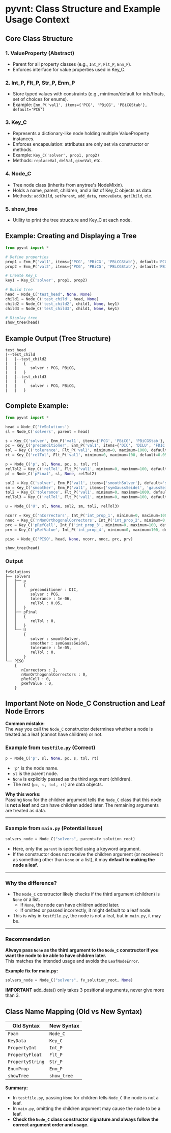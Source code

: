 # pyvnt: Class Structure and Example Usage Context

## Core Class Structure

### 1. ValueProperty (Abstract)
- Parent for all property classes (e.g., `Int_P`, `Flt_P`, `Enm_P`).
- Enforces interface for value properties used in Key_C.

### 2. Int_P, Flt_P, Str_P, Enm_P
- Store typed values with constraints (e.g., min/max/default for ints/floats, set of choices for enums).
- Example: `Enm_P('val1', items={'PCG', 'PBiCG', 'PBiCGStab'}, default='PCG')`

### 3. Key_C
- Represents a dictionary-like node holding multiple ValueProperty instances.
- Enforces encapsulation: attributes are only set via constructor or methods.
- Example: `Key_C('solver', prop1, prop2)`
- Methods: `replaceVal`, `delVal`, `giveVal`, etc.

### 4. Node_C
- Tree node class (inherits from anytree's NodeMixin).
- Holds a name, parent, children, and a list of Key_C objects as data.
- Methods: `addChild`, `setParent`, `add_data`, `removeData`, `getChild`, etc.

### 5. show_tree
- Utility to print the tree structure and Key_C at each node.

## Example: Creating and Displaying a Tree

```python
from pyvnt import *

# Define properties
prop1 = Enm_P('val1', items={'PCG', 'PBiCG', 'PBiCGStab'}, default='PCG')
prop2 = Enm_P('val2', items={'PCG', 'PBiCG', 'PBiCGStab'}, default='PBiCG')

# Create Key_C
key1 = Key_C('solver', prop1, prop2)

# Build tree
head = Node_C("test_head", None, None)
child1 = Node_C('test_child', head, None)
child2 = Node_C('test_child2', child1, None, key1)
child3 = Node_C('test_child3', child1, None, key1)

# Display tree
show_tree(head)
```

## Example Output (Tree Structure)
```
test_head
|--test_child
|   |--test_child2
|   |   {
|   |      solver : PCG, PBiCG,
|   |   }
|   |--test_child3
|   |   {
|   |      solver : PCG, PBiCG,
|   |   }
```

## Complete Example:

```python
from pyvnt import *

head = Node_C('fvSolutions')
sl = Node_C('solvers', parent = head)

s = Key_C('solver', Enm_P('val1', items={'PCG', 'PBiCG', 'PBiCGStab'}, default='PCG'))
pc = Key_C('preconditioner', Enm_P('val1', items={'DIC', 'DILU', 'FDIC'}, default='DIC'))
tol = Key_C('tolerance', Flt_P('val1', minimum=0, maximum=1000, default=1e-06))
rt = Key_C('relTol', Flt_P('val1', minimum=0, maximum=100, default=0.05))

p = Node_C('p', sl, None, pc, s, tol, rt)
relTol2 = Key_C('relTol', Flt_P('val1', minimum=0, maximum=100, default=0))
pf = Node_C('pFinal', sl, None, relTol2)

sol2 = Key_C('solver', Enm_P('val1', items={'smoothSolver'}, default='smoothSolver'))
sm = Key_C('smoother', Enm_P('val1', items={'symGaussSeidel', 'gaussSeidel'}, default = 'symGaussSeidel'))
tol2 = Key_C('tolerance', Flt_P('val1', minimum=0, maximum=1000, default=1e-05))
relTol3 = Key_C('relTol', Flt_P('val1', minimum=0, maximum=100, default=0))

u = Node_C('U', sl, None, sol2, sm, tol2, relTol3)

ncorr = Key_C('nCorrectors', Int_P('int_prop_1', minimum=0, maximum=100, default=2))
nnoc = Key_C('nNonOrthogonalCorrectors', Int_P('int_prop_2', minimum=0, maximum=100, default=0))
prc = Key_C('pRefCell', Int_P('int_prop_3', minimum=0, maximum=100, default=0))
prv = Key_C('pRefValue', Int_P('int_prop_4', minimum=0, maximum=100, default=0))

piso = Node_C('PISO', head, None, ncorr, nnoc, prc, prv)

show_tree(head)
```

### Output
```
fvSolutions
├── solvers
│   ├── p
│   │   { 
│   │      preconditioner : DIC, 
│   │      solver : PCG, 
│   │      tolerance : 1e-06, 
│   │      relTol : 0.05, 
│   │   }
│   ├── pFinal
│   │   { 
│   │      relTol : 0, 
│   │   }
│   └── U
│       { 
│          solver : smoothSolver, 
│          smoother : symGaussSeidel, 
│          tolerance : 1e-05, 
│          relTol : 0, 
│       }
└── PISO
    { 
       nCorrectors : 2, 
       nNonOrthogonalCorrectors : 0, 
       pRefCell : 0, 
       pRefValue : 0, 
    }
```

## Important Note on Node_C Construction and Leaf Node Errors

**Common mistake:**  
The way you call the `Node_C` constructor determines whether a node is treated as a leaf (cannot have children) or not.

### Example from `testfile.py` (Correct)
```python
p = Node_C('p', sl, None, pc, s, tol, rt)
```
- `'p'` is the node name.
- `sl` is the parent node.
- `None` is explicitly passed as the third argument (children).
- The rest (`pc, s, tol, rt`) are data objects.

**Why this works:**  
Passing `None` for the children argument tells the `Node_C` class that this node is **not a leaf** and can have children added later. The remaining arguments are treated as data.

---

### Example from `main.py` (Potential Issue)
```python
solvers_node = Node_C("solvers", parent=fv_solution_root)
```
- Here, only the `parent` is specified using a keyword argument.
- If the constructor does not receive the children argument (or receives it as something other than `None` or a list), it may **default to making the node a leaf**.

---

### Why the difference?
- The `Node_C` constructor likely checks if the third argument (children) is `None` or a list.
    - If `None`, the node can have children added later.
    - If omitted or passed incorrectly, it might default to a leaf node.
- This is why in `testfile.py`, the node is not a leaf, but in `main.py`, it may be.

---

### Recommendation

**Always pass `None` as the third argument to the `Node_C` constructor if you want the node to be able to have children later.**  
This matches the intended usage and avoids the `LeafNodeError`.

**Example fix for main.py:**
```python
solvers_node = Node_C("solvers", fv_solution_root, None)
```

**IMPORTANT**
add_data() only takes 3 positional arguments, never give more than 3.

## Class Name Mapping (Old vs New Syntax)

| Old Syntax | New Syntax |
|------------|------------|
| `Foam` | `Node_C` |
| `KeyData` | `Key_C` |
| `PropertyInt` | `Int_P` |
| `PropertyFloat` | `Flt_P` |
| `PropertyString` | `Str_P` |
| `EnumProp` | `Enm_P` |
| `showTree` | `show_tree` |

**Summary:**  
- In `testfile.py`, passing `None` for children tells `Node_C` the node is not a leaf.
- In `main.py`, omitting the children argument may cause the node to be a leaf.
- **Check the `Node_C` class constructor signature and always follow the correct argument order and usage.**
